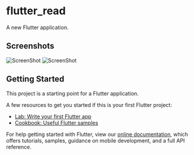 # flutter_read

A new Flutter application.
## Screenshots
![ScreenShot](https://raw.github.com/AKAKnown/Libya-Population/master/assets/Screenshot_1610659477.png)
![ScreenShot](https://raw.github.com/AKAKnown/Libya-Population/master/assets/Screenshot_1610659434.png)
## Getting Started

This project is a starting point for a Flutter application.

A few resources to get you started if this is your first Flutter project:

- [Lab: Write your first Flutter app](https://flutter.dev/docs/get-started/codelab)
- [Cookbook: Useful Flutter samples](https://flutter.dev/docs/cookbook)

For help getting started with Flutter, view our
[online documentation](https://flutter.dev/docs), which offers tutorials,
samples, guidance on mobile development, and a full API reference.
